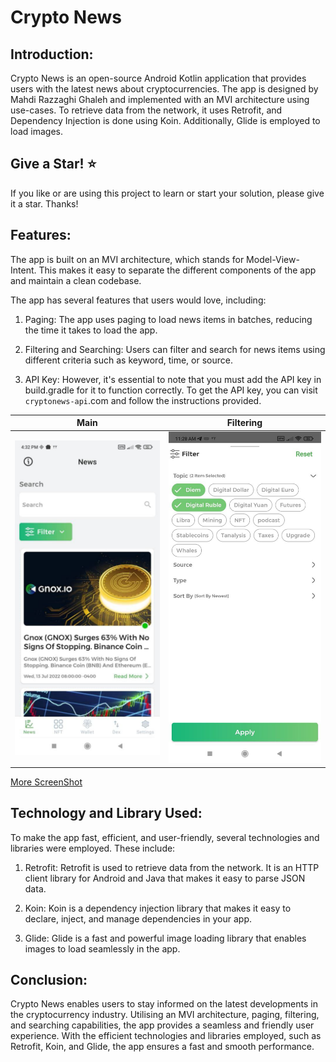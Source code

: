 # Crypto News

## Introduction:
Crypto News is an open-source Android Kotlin application that provides users with the latest news about cryptocurrencies.
The app is designed by Mahdi Razzaghi Ghaleh and implemented with an MVI architecture using use-cases. 
To retrieve data from the network, it uses Retrofit, and Dependency Injection is done using Koin. 
Additionally, Glide is employed to load images.

## Give a Star! ⭐
If you like or are using this project to learn or start your solution, please give it a star. Thanks!

## Features:
The app is built on an MVI architecture, which stands for Model-View-Intent. 
This makes it easy to separate the different components of the app and maintain a clean codebase.

The app has several features that users would love, including:

1. Paging: The app uses paging to load news items in batches, reducing the time it takes to load the app.

2. Filtering and Searching: Users can filter and search for news items using different criteria such as keyword, time, or source.

3. API Key: However, it's essential to note that you must add the API key in build.gradle for it to function correctly. 
To get the API key, you can visit `cryptonews-api`.com and follow the instructions provided.

| Main | Filtering |  
| :---: | :---: |
| ![](screenshots/6.jpg) | ![](screenshots/2.jpg)  |  

[More ScreenShot](https://github.com/razaghimahdi/Crypto-news/tree/master/screenshots)

## Technology and Library Used:
To make the app fast, efficient, and user-friendly, several technologies and libraries were employed. These include:

1. Retrofit: Retrofit is used to retrieve data from the network. It is an HTTP client library for Android and Java that makes it easy to parse JSON data.

2. Koin: Koin is a dependency injection library that makes it easy to declare, inject, and manage dependencies in your app.

3. Glide: Glide is a fast and powerful image loading library that enables images to load seamlessly in the app.

## Conclusion:
Crypto News enables users to stay informed on the latest developments in the cryptocurrency industry. 
Utilising an MVI architecture, paging, filtering, and searching capabilities, the app provides a seamless and friendly user experience. 
With the efficient technologies and libraries employed, such as Retrofit, Koin, and Glide, the app ensures a fast and smooth performance.

  
